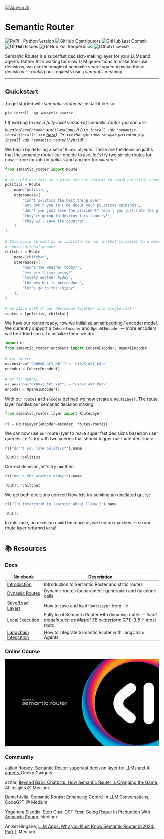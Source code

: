 [![Aurelio AI](https://pbs.twimg.com/profile_banners/1671498317455581184/1696285195/1500x500)](https://aurelio.ai)

# Semantic Router

<p>
<img alt="PyPI - Python Version" src="https://img.shields.io/pypi/pyversions/semantic-router?logo=python&logoColor=gold" />
<img alt="GitHub Contributors" src="https://img.shields.io/github/contributors/aurelio-labs/semantic-router" />
<img alt="GitHub Last Commit" src="https://img.shields.io/github/last-commit/aurelio-labs/semantic-router" />
<img alt="" src="https://img.shields.io/github/repo-size/aurelio-labs/semantic-router" />
<img alt="GitHub Issues" src="https://img.shields.io/github/issues/aurelio-labs/semantic-router" />
<img alt="GitHub Pull Requests" src="https://img.shields.io/github/issues-pr/aurelio-labs/semantic-router" />
<img src="https://codecov.io/gh/aurelio-labs/semantic-router/graph/badge.svg?token=H8OOMV2TUF" />
<img alt="Github License" src="https://img.shields.io/badge/License-MIT-yellow.svg" />
</p>

Semantic Router is a superfast decision-making layer for your LLMs and agents. Rather than waiting for slow LLM generations to make tool-use decisions, we use the magic of semantic vector space to make those decisions — _routing_ our requests using _semantic_ meaning.


---

## Quickstart

To get started with _semantic-router_ we install it like so:

```
pip install -qU semantic-router
```

❗️ _If wanting to use a fully local version of semantic router you can use `HuggingFaceEncoder` and `LlamaCppLLM` (`pip install -qU "semantic-router[local]"`, see [here](https://github.com/aurelio-labs/semantic-router/blob/main/docs/05-local-execution.ipynb)). To use the `HybridRouteLayer` you must `pip install -qU "semantic-router[hybrid]"`._

We begin by defining a set of `Route` objects. These are the decision paths that the semantic router can decide to use, let's try two simple routes for now — one for talk on _politics_ and another for _chitchat_:

```python
from semantic_router import Route

# we could use this as a guide for our chatbot to avoid political conversations
politics = Route(
    name="politics",
    utterances=[
        "isn't politics the best thing ever",
        "why don't you tell me about your political opinions",
        "don't you just love the president" "don't you just hate the president",
        "they're going to destroy this country!",
        "they will save the country!",
    ],
)

# this could be used as an indicator to our chatbot to switch to a more
# conversational prompt
chitchat = Route(
    name="chitchat",
    utterances=[
        "how's the weather today?",
        "how are things going?",
        "lovely weather today",
        "the weather is horrendous",
        "let's go to the chippy",
    ],
)

# we place both of our decisions together into single list
routes = [politics, chitchat]
```

We have our routes ready, now we initialize an embedding / encoder model. We currently support a `CohereEncoder` and `OpenAIEncoder` — more encoders will be added soon. To initialize them we do:

```python
import os
from semantic_router.encoders import CohereEncoder, OpenAIEncoder

# for Cohere
os.environ["COHERE_API_KEY"] = "<YOUR_API_KEY>"
encoder = CohereEncoder()

# or for OpenAI
os.environ["OPENAI_API_KEY"] = "<YOUR_API_KEY>"
encoder = OpenAIEncoder()
```

With our `routes` and `encoder` defined we now create a `RouteLayer`. The route layer handles our semantic decision making.

```python
from semantic_router.layer import RouteLayer

rl = RouteLayer(encoder=encoder, routes=routes)
```

We can now use our route layer to make super fast decisions based on user queries. Let's try with two queries that should trigger our route decisions:

```python
rl("don't you love politics?").name
```

```
[Out]: 'politics'
```

Correct decision, let's try another:

```python
rl("how's the weather today?").name
```

```
[Out]: 'chitchat'
```

We get both decisions correct! Now lets try sending an unrelated query:

```python
rl("I'm interested in learning about llama 2").name
```

```
[Out]:
```

In this case, no decision could be made as we had no matches — so our route layer returned `None`!

---

## 📚 Resources

### Docs

| Notebook | Description |
| -------- | ----------- |
| [Introduction](https://github.com/aurelio-labs/semantic-router/blob/main/docs/00-introduction.ipynb) | Introduction to Semantic Router and static routes |
| [Dynamic Routes](https://github.com/aurelio-labs/semantic-router/blob/main/docs/02-dynamic-routes.ipynb) | Dynamic routes for parameter generation and functionc calls |
| [Save/Load Layers](https://github.com/aurelio-labs/semantic-router/blob/main/docs/01-save-load-from-file.ipynb) | How to save and load `RouteLayer` from file |
| [Local Execution](https://github.com/aurelio-labs/semantic-router/blob/main/docs/05-local-execution.ipynb) | Fully local Semantic Router with dynamic routes — *local models such as Mistral 7B outperform GPT-3.5 in most tests* |
| [LangChain Integration](https://github.com/aurelio-labs/semantic-router/blob/main/docs/03-basic-langchain-agent.ipynb) | How to integrate Semantic Router with LangChain Agents |

### Online Course

[![Semantic Router Course](https://github.com/aurelio-labs/assets/blob/main/images/aurelio-1080p-header-dark-semantic-router.jpg)](https://www.youtube.com/watch?v=ro312jDqAh0&list=PLIUOU7oqGTLhYDPiDKlALecva3jab531-&index=1)

### Community

Julian Horsey, [Semantic Router superfast decision layer for LLMs and AI agents](https://www.geeky-gadgets.com/semantic-router-superfast-decision-layer-for-llms-and-ai-agents/), Geeky Gadgets

azhar, [Beyond Basic Chatbots: How Semantic Router is Changing the Game](https://medium.com/ai-insights-cobet/beyond-basic-chatbots-how-semantic-router-is-changing-the-game-783dd959a32d), AI Insights @ Medium

Daniel Avila, [Semantic Router: Enhancing Control in LLM Conversations](https://blog.codegpt.co/semantic-router-enhancing-control-in-llm-conversations-68ce905c8d33), CodeGPT @ Medium

Yogendra Sisodia, [Stop Chat-GPT From Going Rogue In Production With Semantic Router](https://medium.com/@scholarly360/stop-chat-gpt-from-going-rogue-in-production-with-semantic-router-937a4768ae19), Medium

Aniket Hingane, [LLM Apps: Why you Must Know Semantic Router in 2024: Part 1](https://medium.com/@learn-simplified/llm-apps-why-you-must-know-semantic-router-in-2024-part-1-bfbda81374c5), Medium